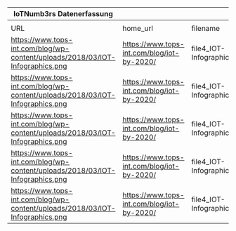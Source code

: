 |IoTNumb3rs Datenerfassung|||||||||||
| ---- | ---- | ---- | ---- | ---- | ---- | ---- | ---- | ---- | ---- | ---- |
||||||||||||
|URL|home_url|filename|device_class|device_count|market_class|market_volume|prognosis_year|publication_year|authorship_class|Dropbox folder|
|https://www.tops-int.com/blog/wp-content/uploads/2018/03/IOT-Infographics.png|https://www.tops-int.com/blog/iot-by-2020/|file4_IOT-Infographics.png|B2B IoT(from Speaker labs)|5400000000|||2020|2018|blogger|JinlinHolic/20181123-0000|
|https://www.tops-int.com/blog/wp-content/uploads/2018/03/IOT-Infographics.png|https://www.tops-int.com/blog/iot-by-2020/|file4_IOT-Infographics.png|||invest.(from Business insider)|6E+12|2021|2018|blogger||
|https://www.tops-int.com/blog/wp-content/uploads/2018/03/IOT-Infographics.png|https://www.tops-int.com/blog/iot-by-2020/|file4_IOT-Infographics.png|||sales of smart clothing)|24750000000|2021|2018|blogger||
|https://www.tops-int.com/blog/wp-content/uploads/2018/03/IOT-Infographics.png|https://www.tops-int.com/blog/iot-by-2020/|file4_IOT-Infographics.png|Generic IoT(from IHS)|30700000000|||2020|2018|blogger||
|https://www.tops-int.com/blog/wp-content/uploads/2018/03/IOT-Infographics.png|https://www.tops-int.com/blog/iot-by-2020/|file4_IOT-Infographics.png|||value(from General Electric)|10000000000000 to 15000000000000|2030|2018|blogger||
